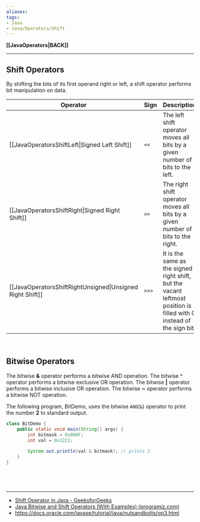 ```yaml
---
aliases:
tags:
- Java
- Java/Operators/Shift
---
```

**[[JavaOperators|BACK]]**

---
## Shift Operators
By shifting the bits of its first operand right or left, a shift operator performs bit manipulation on data.

| <center>Operator</center>                                 | <center>Sign</center> | <center>Description</center>                                                                                         |
| --------------------------------------------------------- | --------------------- | -------------------------------------------------------------------------------------------------------------------- |
| [[JavaOperatorsShiftLeft\|Signed Left Shift]]             | `<<`                  | The left shift operator moves all bits by a given number of bits to the left.                                        |
| [[JavaOperatorsShiftRight\|Signed Right Shift]]           | `>>`                  | The right shift operator moves all bits by a given number of bits to the right.                                      |
| [[JavaOperatorsShiftRightUnsigned\|Unsigned Right Shift]] | `>>>`                 | It is the same as the signed right shift, but the vacant leftmost position is filled with 0 instead of the sign bit. |

<br>

## Bitwise Operators
The bitwise **&** operator performs a bitwise AND operation.
The bitwise **^** operator performs a bitwise exclusive OR operation.
The bitwise **|** operator performs a bitwise inclusive OR operation.
The bitwise **~** operator performs a bitwise NOT operation.

The following program, BitDemo, uses the bitwise `AND`(`&`) operator to print the number **2** to standard output.
```java
class BitDemo {
    public static void main(String[] args) {
        int bitmask = 0x000F;
        int val = 0x2222;
        
        System.out.println(val & bitmask); // prints 2
    }
}
```

<br>

# 
---
- [Shift Operator in Java - GeeksforGeeks](https://www.geeksforgeeks.org/shift-operator-in-java/)
- [Java Bitwise and Shift Operators (With Examples) (programiz.com)](https://www.programiz.com/java-programming/bitwise-operators)
- https://docs.oracle.com/javase/tutorial/java/nutsandbolts/op3.html